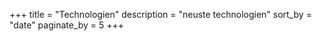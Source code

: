 +++
title = "Technologien"
description = "neuste technologien"
sort_by = "date"
paginate_by = 5
+++
